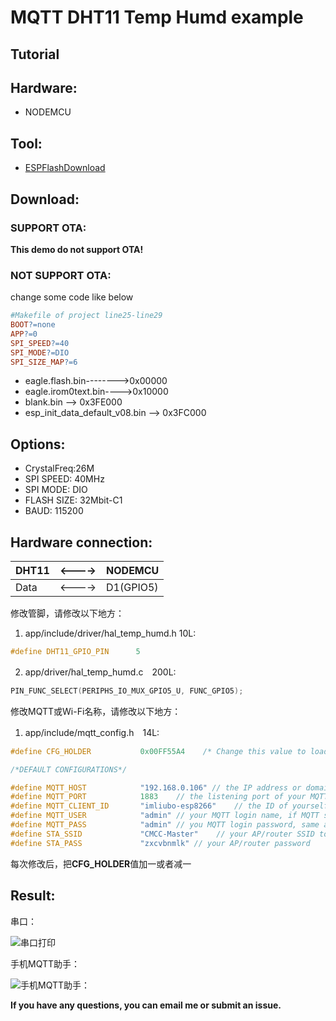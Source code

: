 # MQTT DHT11 Temp Humd example

## Tutorial


## Hardware:
* NODEMCU

## Tool:
* [ESPFlashDownload](https://www.espressif.com/sites/default/files/tools/flash_download_tools_v3.6.4.rar)

## Download:

### SUPPORT OTA:

**This demo do not support OTA!**

### NOT SUPPORT OTA:

change some code like below
```makefile
#Makefile of project line25-line29
BOOT?=none
APP?=0
SPI_SPEED?=40
SPI_MODE?=DIO
SPI_SIZE_MAP?=6
```

* eagle.flash.bin-------->0x00000
* eagle.irom0text.bin---->0x10000
* blank.bin --> 0x3FE000
* esp_init_data_default_v08.bin --> 0x3FC000

## Options:
* CrystalFreq:26M
* SPI SPEED: 40MHz
* SPI MODE: DIO
* FLASH SIZE: 32Mbit-C1
* BAUD: 115200

## Hardware connection:

DHT11|<---->|NODEMCU
-|-|-
Data|<---->| D1(GPIO5)

修改管脚，请修改以下地方：
1. app/include/driver/hal_temp_humd.h 10L: 
```C
#define DHT11_GPIO_PIN      5
```
2. app/driver/hal_temp_humd.c　200L:
```C
PIN_FUNC_SELECT(PERIPHS_IO_MUX_GPIO5_U, FUNC_GPIO5);
```

修改MQTT或Wi-Fi名称，请修改以下地方：
1. app/include/mqtt_config.h　14L:
```C
#define CFG_HOLDER           0x00FF55A4    /* Change this value to load default configurations */

/*DEFAULT CONFIGURATIONS*/

#define MQTT_HOST            "192.168.0.106" // the IP address or domain name of your MQTT server or MQTT broker ,such as "mqtt.yourdomain.com"
#define MQTT_PORT            1883    // the listening port of your MQTT server or MQTT broker
#define MQTT_CLIENT_ID       "imliubo-esp8266"    // the ID of yourself, any string is OK,client would use this ID register itself to MQTT server
#define MQTT_USER            "admin" // your MQTT login name, if MQTT server allow anonymous login,any string is OK, otherwise, please input valid login name which you had registered
#define MQTT_PASS            "admin" // you MQTT login password, same as above
#define STA_SSID 			 "CMCC-Master"    // your AP/router SSID to config your device networking
#define STA_PASS 			 "zxcvbnmlk" // your AP/router password
```
每次修改后，把**CFG_HOLDER**值加一或者减一

## Result:

串口：

![串口打印](https://makingfun.oss-cn-qingdao.aliyuncs.com/zhihu-IAMLIUBO/terminal.png)

手机MQTT助手：

![手机MQTT助手：](https://makingfun.oss-cn-qingdao.aliyuncs.com/zhihu-IAMLIUBO/mqtt_assistant.png)

**If you have any questions, you can email me or submit an issue.**

